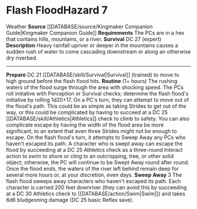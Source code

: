 ﻿---
hazard_type: Weather
id: '3'
level: '7'
name: Flash Flood
rarity: Common
requirement: The PCs are in a hex that contains hills, mountains, or a river.
rus_type_level: null
source: '[[DATABASE/source/Kingmaker Companion Guide|Kingmaker Companion Guide]]'
trait:
- '[[DATABASE/trait/Weather|Weather]]'
type: Weather Hazard

---
# Flash Flood<span class="item-type">Hazard 7</span>

<span class="item-trait">Weather</span>
**Source** [[DATABASE/source/Kingmaker Companion Guide|Kingmaker Companion Guide]]
**Requirements** The PCs are in a hex that contains hills, mountains, or a river.
**Survival** DC 27 (expert)
**Description** Heavy rainfall upriver or deeper in the mountains causes a sudden rush of water to come cascading downstream or along an otherwise dry riverbed.

---
**Prepare** DC 21 [[DATABASE/skill/Survival|Survival]] (trained) to move to high ground before the flash flood hits.
**Routine** (1+ hours) The rushing waters of the flood surge through the area with shocking speed. The PCs roll initiative with Perception or Survival checks; determine the flash flood's initiative by rolling 1d20+17. On a PC's turn, they can attempt to move out of the flood's path. This could be as simple as taking Strides to get out of the way, or this could be complicated by having to succeed at a DC 25 [[DATABASE/skill/Athletics|Athletics]] check to climb to safety. You can also complicate escape by having the width of the flood area be more significant, to an extent that even three Strides might not be enough to escape. On the flash flood's turn, it attempts to Sweep Away any PCs who haven't escaped its path. A character who is swept away can escape the flood by succeeding at a DC 25 Athletics check as a three-round Interact action to swim to shore or cling to an outcropping, tree, or other solid object; otherwise, the PC will continue to be Swept Away round after round. Once the flood ends, the waters of the river left behind remain deep for several more hours or, at your discretion, even days.
 **Sweep Away** <span class="action-icon">3</span> The flash flood sweeps away characters who haven't escaped its path. Each character is carried 200 feet downriver (they can avoid this by succeeding at a DC 30 Athletics check to [[DATABASE/action/Swim|Swim]]) and takes 6d6 bludgeoning damage (DC 25 basic Reflex save).